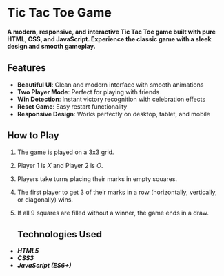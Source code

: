 # Tic Tac Toe Game

****A modern, responsive, and interactive Tic Tac Toe game built with pure HTML, CSS, and JavaScript. Experience the classic game with a sleek design and smooth gameplay.****

## Features

- **Beautiful UI**: Clean and modern interface with smooth animations
- **Two Player Mode**: Perfect for playing with friends
- **Win Detection**: Instant victory recognition with celebration effects
- **Reset Game**: Easy restart functionality
- **Responsive Design**: Works perfectly on desktop, tablet, and mobile

## How to Play

1. The game is played on a 3x3 grid.
2. Player 1 is *X* and Player 2 is *O*.
3. Players take turns placing their marks in empty squares.
4. The first player to get 3 of their marks in a row (horizontally, vertically, or diagonally) wins.
5. If all 9 squares are filled without a winner, the game ends in a draw.

   ## Technologies Used
 - ***HTML5***
 - ***CSS3***
 - ***JavaScript (ES6+)***

